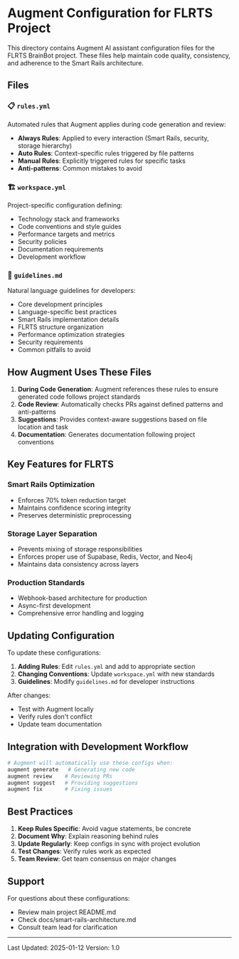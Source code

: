 # Augment Configuration for FLRTS Project

This directory contains Augment AI assistant configuration files for the FLRTS BrainBot project. These files help maintain code quality, consistency, and adherence to the Smart Rails architecture.

## Files

### 📋 `rules.yml`
Automated rules that Augment applies during code generation and review:
- **Always Rules**: Applied to every interaction (Smart Rails, security, storage hierarchy)
- **Auto Rules**: Context-specific rules triggered by file patterns
- **Manual Rules**: Explicitly triggered rules for specific tasks
- **Anti-patterns**: Common mistakes to avoid

### 🏗️ `workspace.yml`
Project-specific configuration defining:
- Technology stack and frameworks
- Code conventions and style guides
- Performance targets and metrics
- Security policies
- Documentation requirements
- Development workflow

### 📖 `guidelines.md`
Natural language guidelines for developers:
- Core development principles
- Language-specific best practices
- Smart Rails implementation details
- FLRTS structure organization
- Performance optimization strategies
- Security requirements
- Common pitfalls to avoid

## How Augment Uses These Files

1. **During Code Generation**: Augment references these rules to ensure generated code follows project standards
2. **Code Review**: Automatically checks PRs against defined patterns and anti-patterns
3. **Suggestions**: Provides context-aware suggestions based on file location and task
4. **Documentation**: Generates documentation following project conventions

## Key Features for FLRTS

### Smart Rails Optimization
- Enforces 70% token reduction target
- Maintains confidence scoring integrity
- Preserves deterministic preprocessing

### Storage Layer Separation
- Prevents mixing of storage responsibilities
- Enforces proper use of Supabase, Redis, Vector, and Neo4j
- Maintains data consistency across layers

### Production Standards
- Webhook-based architecture for production
- Async-first development
- Comprehensive error handling and logging

## Updating Configuration

To update these configurations:

1. **Adding Rules**: Edit `rules.yml` and add to appropriate section
2. **Changing Conventions**: Update `workspace.yml` with new standards
3. **Guidelines**: Modify `guidelines.md` for developer instructions

After changes:
- Test with Augment locally
- Verify rules don't conflict
- Update team documentation

## Integration with Development Workflow

```bash
# Augment will automatically use these configs when:
augment generate   # Generating new code
augment review    # Reviewing PRs
augment suggest   # Providing suggestions
augment fix       # Fixing issues
```

## Best Practices

1. **Keep Rules Specific**: Avoid vague statements, be concrete
2. **Document Why**: Explain reasoning behind rules
3. **Update Regularly**: Keep configs in sync with project evolution
4. **Test Changes**: Verify rules work as expected
5. **Team Review**: Get team consensus on major changes

## Support

For questions about these configurations:
- Review main project README.md
- Check docs/smart-rails-architecture.md
- Consult team lead for clarification

---

Last Updated: 2025-01-12
Version: 1.0